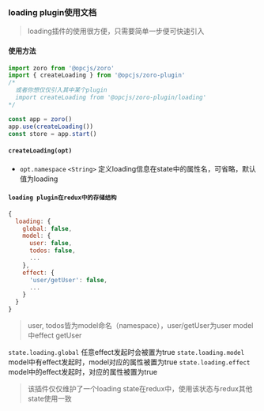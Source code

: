 ### loading plugin使用文档

> loading插件的使用很方便，只需要简单一步便可快速引入

#### 使用方法

```js
import zoro from '@opcjs/zoro'
import { createLoading } from '@opcjs/zoro-plugin'
/*
  或者你想仅仅引入其中某个plugin
  import createLoading from '@opcjs/zoro-plugin/loading'
*/

const app = zoro()
app.use(createLoading())
const store = app.start()
```

#### `createLoading(opt)`

* `opt.namespace` `<String>` 定义loading信息在state中的属性名，可省略，默认值为loading

#### `loading plugin在redux中的存储结构`

```js
{
  loading: {
    global: false,
    model: {
      user: false,
      todos: false,
      ...
    },
    effect: {
      'user/getUser': false,
      ...
    }
  }
}
```

> user, todos皆为model命名（namespace），user/getUser为user model中effect getUser

`state.loading.global` 任意effect发起时会被置为true
`state.loading.model` model中有effect发起时，model对应的属性被置为true
`state.loading.effect` model中的effect发起时，对应的属性被置为true

> 该插件仅仅维护了一个loading state在redux中，使用该状态与redux其他state使用一致
